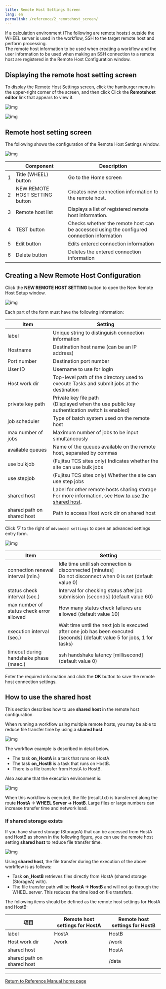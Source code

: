 ```yaml
---
title: Remote Host Settings Screen
lang: en
permalink: /reference/2_remotehost_screen/
---
```

If a calculation environment (The following are remote hosts:) outside the WHEEL server is used in the workflow, SSH to the target remote host and perform processing.  
The remote host information to be used when creating a workflow and the user information to be used when making an SSH connection to a remote host are registered in the Remote Host Configuration window.

## Displaying the remote host setting screen
To display the Remote Host Settings screen, click the hamburger menu in the upper-right corner of the screen, and then click
Click the __Remotehost editor__ link that appears to view it.

![img](./img/hanberger.png "hanberger.png")

![img](./img/drawer.png "drawer.png")


## Remote host setting screen
The following shows the configuration of the Remote Host Settings window.

![img](./img/remotehost.png "remotehost")

|| Component | Description |
|----------|----------|---------------------------------|
|1| Title (WHEEL) button         | Go to the Home screen                                              |
|2|NEW REMOTE HOST SETTING button | Creates new connection information to the remote host.                          |
|3| Remote host list           | Displays a list of registered remote host information.                      |
|4|TEST button                    | Checks whether the remote host can be accessed using the configured connection information |
|5| Edit button                    | Edits entered connection information                                        |
|6| Delete button                    | Deletes the entered connection information                                        |

## Creating a New Remote Host Configuration
Click the __NEW REMOTE HOST SETTING__ button to open the New Remote Host Setup window.

![img](./img/new_remotehost.png "new_remotehost")

Each part of the form must have the following information:

| Item | Setting |
|----------|---------------------------------|
|label| Unique string to distinguish connection information |
|Hostname| Destination host name (can be an IP address) |
|Port number| Destination port number|
|User ID|Username to use for login |
|Host work dir| Top-level path of the directory used to execute Tasks and submit jobs at the destination |
|private key path| Private key file path <br/> (Displayed when the use public key authentication switch is enabled) |
|job scheduler| Type of batch system used on the remote host |
|max number of jobs| Maximum number of jobs to be input simultaneously |
|available queues| Name of the queues available on the remote host, separated by commas |
|use bulkjob| (Fujitsu TCS sites only) Indicates whether the site can use bulk jobs |
|use stepjob| (Fujitsu TCS sites only) Whether the site can use step jobs |
|shared host| Label for other remote hosts sharing storage <br/>For more information, see [How to use the shared host](#how-to-use-the-shared-host). |
|shared path on shared host| Path to access Host work dir on shared host|

Click ▽ to the right of `Advanced settings` to open an advanced settings entry form.

![img](./img/new_remotehost_advance.png "new_remotehost_advance")

| Item | Setting |
|----------|---------------------------------|
| connection renewal interval (min.) | Idle time until ssh connection is disconnected [minutes] <br> Do not disconnect when 0 is set (default value 0) |
| status check interval (sec.) | Interval for checking status after job submission [seconds] (default value 60) |
| max number of status check error allowed | How many status check failures are allowed (default value 10) |
| execution interval (sec.) | Wait time until the next job is executed after one job has been executed [seconds] (default value 5 for jobs, 1 for tasks) |
| timeout during handshake phase (msec.) | ssh handshake latency [millisecond] (default value 0) |

Enter the required information and click the __OK__ button to save the remote host connection settings.

## How to use the shared host
This section describes how to use __shared host__ in the remote host configuration.

When running a workflow using multiple remote hosts, you may be able to reduce file transfer time by using a __shared host__.

![img](./img/use_case.png "Workflows that run between multiple remote hosts")

The workflow example is described in detail below.
- The task __on_HostA__ is a task that runs on HostA.
- The task __on_HostB__ is a task that runs on HostB.
- There is a file transfer from HostA to HostB.

Also assume that the execution environment is:

![img](./img/system_configuration_example.svg "system configuration example")

When this workflow is executed, the file (result.txt) is transferred along the route __HostA → WHEEL Server → HostB__.
Large files or large numbers can increase transfer time and network load.

### If shared storage exists
If you have shared storage (StorageA) that can be accessed from HostA and HostB as shown in the following figure, you can use the remote host setting __shared host__ to reduce file transfer time.

![img](./img/system_configuration_example2.svg "Sample System Configuration with Shared Storage")

Using __shared host__, the file transfer during the execution of the above workflow is as follows:
- Task __on_HostB__ retrieves files directly from HostA (shared storage (StorageA) with).
- The file transfer path will be __HostA → HostB__ and will not go through the WHEEL server. This reduces the time load on file transfers.

The following items should be defined as the remote host settings for HostA and HostB:

|項目|Remote host settings for HostA|Remote host settings for HostB|
|-----|-----|-----|
|label|HostA|HostB|
|Host work dir|/work|/work
|shared host||HostA|
|shared path on shared host||/data|



--------
[Return to Reference Manual home page]({{site.baseurl}}/reference/)
